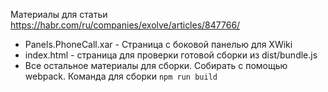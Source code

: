 Материалы для статьи https://habr.com/ru/companies/exolve/articles/847766/

- Panels.PhoneCall.xar - Страница с боковой панелью для XWiki
- index.html - страница для проверки готовой сборки из dist/bundle.js
- Все остальное материалы для сборки. Собирать с помощью webpack. Команда для сборки ```npm run build```